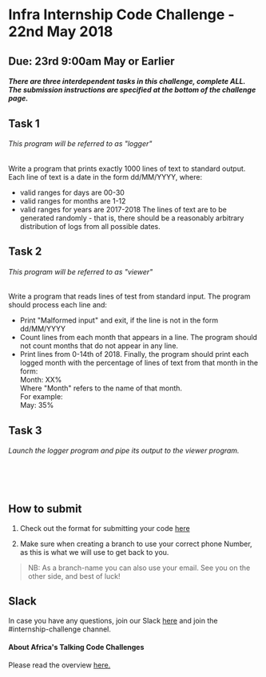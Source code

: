 # Infra Internship Code Challenge - 22nd May 2018
## Due: 23rd 9:00am May or Earlier


##### There are three interdependent tasks in this challenge, complete ALL. The submission instructions are specified at the bottom of the challenge page.

## Task 1
###### This program will be referred to as "logger"
Write a program that prints exactly 1000 lines of text to standard output. Each line of text is a date in the form dd/MM/YYYY, where: 
- valid ranges for days are 00-30
- valid ranges for months are 1-12
- valid ranges for years are 2017-2018
The lines of text are to be generated randomly - that is, there should be a reasonably arbitrary distribution of logs from all possible dates.


## Task 2
###### This program will be referred to as "viewer"
Write a program that reads lines of test from standard input. The program should process each line and:
-  Print "Malformed input" and exit, if the line is not in the form dd/MM/YYYY
-  Count lines from each month that appears in a line. The program should not count months that do not appear in any line.
-  Print lines from 0-14th of 2018.
Finally, the program should print each logged month with the percentage of lines of text from that month in the form:<br>
   Month: XX%<br>
   Where "Month" refers to the name of that month.<br>
   For example:<br>
   May: 35%<br>

## Task 3
###### Launch the logger program and pipe its output to the viewer program.
<br><br>

## How to submit
1. Check out the format for submitting your code [here](http://atdevoutreach.viewdocs.io/InfraInternshipChallengeMay2018/CodeChallengeSteps/)

2.  Make sure when creating a branch to use your correct phone Number, as this is what we will use to get back to you.

> NB: As a branch-name you can also use your email.
> See you on the other side, and best of luck!


## Slack
In case you have any questions, join our Slack [here](https://slackin-africastalking.now.sh/) and join the #internship-challenge channel.

#### About Africa's Talking Code Challenges
Please read the overview [here.](http://atdevoutreach.viewdocs.io/InfraInternshipChallengeMay2018/)
